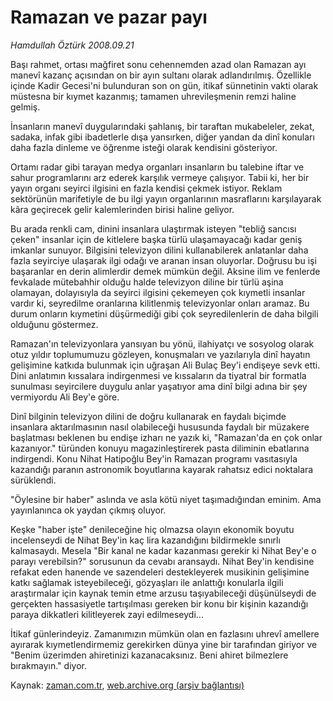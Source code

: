 # Ramazan ve  pazar payı

*Hamdullah Öztürk 2008.09.21*

<tr><td class="metin" colspan="2" style="padding-top: 20px; padding-left: 5px; padding-right: 10px;">Başı rahmet, ortası mağfiret sonu cehennemden azad olan Ramazan ayı manevî kazanç açısından on bir ayın sultanı olarak adlandırılmış. Özellikle içinde Kadir Gecesi'ni bulunduran son on gün, itikaf sünnetinin vakti olarak müstesna bir kıymet kazanmış; tamamen uhrevileşmenin remzi haline gelmiş.</td></tr><tr><td class="metin" colspan="2" style="padding-top: 20px; padding-left: 5px; padding-right: 10px;"><p>İnsanların manevî duygularındaki şahlanış, bir taraftan mukabeleler, zekat, sadaka, infak gibi ibadetlerle dışa yansırken, diğer yandan da dinî konuları daha fazla dinleme ve öğrenme isteği olarak kendisini gösteriyor.
<p>Ortamı radar gibi tarayan medya organları insanların bu talebine iftar ve sahur programlarını arz ederek karşılık vermeye çalışıyor. Tabii ki, her bir yayın organı seyirci ilgisini en fazla kendisi çekmek istiyor. Reklam sektörünün marifetiyle de bu ilgi yayın organlarının masraflarını karşılayarak kâra geçirecek gelir kalemlerinden birisi haline geliyor.
<p>Bu arada renkli cam, dinini insanlara ulaştırmak isteyen "tebliğ sancısı çeken" insanlar için de kitlelere başka türlü ulaşamayacağı kadar geniş imkanlar sunuyor. Bilgisini televizyon dilini kullanabilerek anlatanlar daha fazla seyirciye ulaşarak ilgi odağı ve aranan insan oluyorlar. Doğrusu bu işi başaranlar en derin alimlerdir demek mümkün değil. Aksine ilim ve fenlerde fevkalade mütebahhir olduğu halde televizyon diline bir türlü aşina olamayan, dolayısıyla da seyirci ilgisini çekemeyen çok kıymetli insanlar vardır ki, seyredilme oranlarına kilitlenmiş televizyonlar onları aramaz. Bu durum onların kıymetini düşürmediği gibi çok seyredilenlerin de daha bilgili olduğunu göstermez.
<p>Ramazan'ın televizyonlara yansıyan bu yönü, ilahiyatçı ve sosyolog olarak otuz yıldır toplumumuzu gözleyen, konuşmaları ve yazılarıyla dinî hayatın gelişimine katkıda bulunmak için uğraşan Ali Bulaç Bey'i endişeye sevk etti. Dini anlatımın kıssalara indirgenmesi ve kıssaların da tiyatral bir formatla sunulması seyircilere duygulu anlar yaşatıyor ama dinî bilgi adına bir şey vermiyordu Ali Bey'e göre.
<p>Dinî bilginin televizyon dilini de doğru kullanarak en faydalı biçimde insanlara aktarılmasının nasıl olabileceği hususunda faydalı bir müzakere başlatması beklenen bu endişe izharı ne yazık ki, "Ramazan'da en çok onlar kazanıyor." türünden konuyu magazinleştirerek pasta diliminin ebatlarına indirgendi. Konu Nihat Hatipoğlu Bey'in Ramazan programı vasıtasıyla kazandığı paranın astronomik boyutlarına kayarak rahatsız edici noktalara sürüklendi. 
<p>"Öylesine bir haber" aslında ve asla kötü niyet taşımadığından eminim. Ama yayınlanınca ok yaydan çıkmış oluyor. 
<p>Keşke "haber işte" denileceğine hiç olmazsa olayın ekonomik boyutu incelenseydi de Nihat Bey'in kaç lira kazandığını bildirmekle sınırlı kalmasaydı. Mesela "Bir kanal ne kadar kazanması gerekir ki Nihat Bey'e o parayı verebilsin?" sorusunun da cevabı aransaydı. Nihat Bey'in kendisine refakat eden hanende ve sazendeleri destekleyerek musikinin gelişimine katkı sağlamak isteyebileceği, gözyaşları ile anlattığı konularla ilgili araştırmalar için kaynak temin etme arzusu taşıyabileceği düşünülseydi de gerçekten hassasiyetle tartışılması gereken bir konu bir kişinin kazandığı paraya dikkatleri kilitleyerek zayi edilmeseydi...
<p>İtikaf günlerindeyiz. Zamanımızın mümkün olan en fazlasını uhrevî amellere ayırarak kıymetlendirmemiz gerekirken dünya yine bir tarafından giriyor ve "Benim üzerimden ahiretinizi kazanacaksınız. Beni ahiret bilmezlere bırakmayın." diyor.<br/></p></p></p></p></p></p></p></p></td></tr>

Kaynak: [zaman.com.tr](http://zaman.com.tr/yazar.do?yazino=740715), [web.archive.org (arşiv bağlantısı)](http://web.archive.org/web/20081001182123/http://www.zaman.com.tr:80/yazar.do?yazino=740715)
